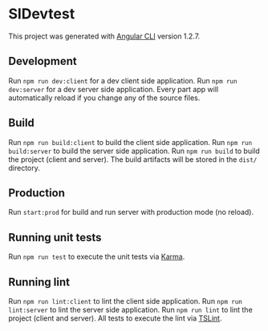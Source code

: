 # SlDevtest

This project was generated with
[Angular CLI](https://github.com/angular/angular-cli) version 1.2.7.

## Development

Run `npm run dev:client` for a dev client side application.
Run `npm run dev:server` for a dev server side application.
Every part app will automatically reload if you change any of the source files.

## Build

Run `npm run build:client` to build the client side application.
Run `npm run build:server` to build the server side application.
Run `npm run build` to build the project (client and server).
The build artifacts will be stored in the `dist/` directory.

## Production

Run `start:prod` for build and run server with production mode (no reload).

## Running unit tests

Run `npm run test` to execute the unit tests via [Karma](https://karma-runner.github.io).

## Running lint

Run `npm run lint:client` to lint the client side application.
Run `npm run lint:server` to lint the server side application.
Run `npm run lint` to lint the project (client and server).
All tests to execute the lint via
[TSLint](https://palantir.github.io/tslint/).
